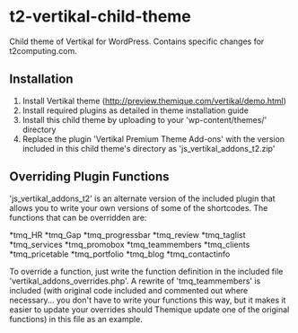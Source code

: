 t2-vertikal-child-theme
=======================

Child theme of Vertikal for WordPress. Contains specific changes for t2computing.com.

Installation
------------
1. Install Vertikal theme (http://preview.themique.com/vertikal/demo.html)
2. Install required plugins as detailed in theme installation guide
3. Install this child theme by uploading to your 'wp-content/themes/' directory
4. Replace the plugin 'Vertikal Premium Theme Add-ons' with the version included in this child theme's directory as 'js_vertikal_addons_t2.zip'

Overriding Plugin Functions
---------------------------
'js_vertikal_addons_t2' is an alternate version of the included plugin that allows you to write your own versions of some of the shortcodes.
The functions that can be overridden are:

*tmq_HR
*tmq_Gap
*tmq_progressbar
*tmq_review
*tmq_taglist
*tmq_services
*tmq_promobox
*tmq_teammembers
*tmq_clients
*tmq_pricetable
*tmq_portfolio
*tmq_blog
*tmq_contactinfo

To override a function, just write the function definition in the included file 'vertikal_addons_overrides.php'.
A rewrite of 'tmq_teammembers' is included (with original code included and commented out where necessary... you don't have to write your functions this way, but it makes it easier to update your overrides should Themique update one of the original functions) in this file as an example.